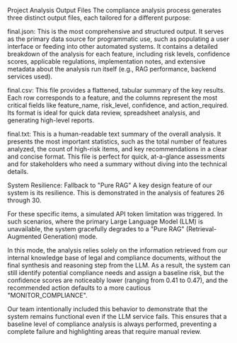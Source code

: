 Project Analysis Output Files
The compliance analysis process generates three distinct output files, each tailored for a different purpose:

final.json: This is the most comprehensive and structured output. It serves as the primary data source for programmatic use, such as populating a user interface or feeding into other automated systems. It contains a detailed breakdown of the analysis for each feature, including risk levels, confidence scores, applicable regulations, implementation notes, and extensive metadata about the analysis run itself (e.g., RAG performance, backend services used).

final.csv: This file provides a flattened, tabular summary of the key results. Each row corresponds to a feature, and the columns represent the most critical fields like feature_name, risk_level, confidence, and action_required. Its format is ideal for quick data review, spreadsheet analysis, and generating high-level reports.

final.txt: This is a human-readable text summary of the overall analysis. It presents the most important statistics, such as the total number of features analyzed, the count of high-risk items, and key recommendations in a clear and concise format. This file is perfect for quick, at-a-glance assessments and for stakeholders who need a summary without diving into the technical details.

System Resilience: Fallback to "Pure RAG"
A key design feature of our system is its resilience. This is demonstrated in the analysis of features 26 through 30.

For these specific items, a simulated API token limitation was triggered. In such scenarios, where the primary Large Language Model (LLM) is unavailable, the system gracefully degrades to a "Pure RAG" (Retrieval-Augmented Generation) mode.

In this mode, the analysis relies solely on the information retrieved from our internal knowledge base of legal and compliance documents, without the final synthesis and reasoning step from the LLM. As a result, the system can still identify potential compliance needs and assign a baseline risk, but the confidence scores are noticeably lower (ranging from 0.41 to 0.47), and the recommended action defaults to a more cautious "MONITOR_COMPLIANCE".

Our team intentionally included this behavior to demonstrate that the system remains functional even if the LLM service fails. This ensures that a baseline level of compliance analysis is always performed, preventing a complete failure and highlighting areas that require manual review.
